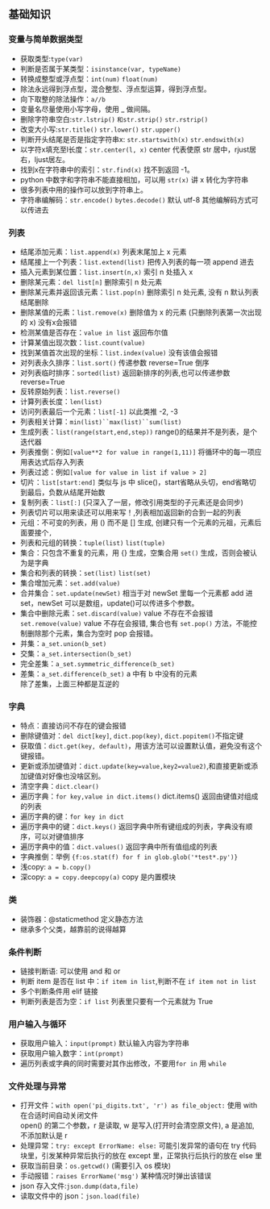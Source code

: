 ## 基础知识
### 变量与简单数据类型
- 获取类型:`type(var)`
- 判断是否属于某类型：`isinstance(var, typeName)`
- 转换成整型或浮点型：`int(num)` `float(num)`
- 除法永远得到浮点型，混合整型、浮点型运算，得到浮点型。
- 向下取整的除法操作：`a//b`
- 变量名尽量使用小写字母，使用 _ 做间隔。
- 删除字符串空白:`str.lstrip()` `和str.strip()` `str.rstrip()`
- 改变大小写:`str.title()` `str.lower()` `str.upper()`
- 判断开头结尾是否是指定字符串x: `str.startswith(x)` `str.endswith(x)`
- 以字符x填充至l长度：`str.center(l, x)` center 代表使原 str 居中，rjust居右，ljust居左。
- 找到x在字符串中的索引：`str.find(x)` 找不到返回 -1。
- python 中数字和字符串不能直接相加，可以用 `str(x)` 讲 x 转化为字符串
- 很多列表中用的操作可以放到字符串上。
- 字符串编解码：`str.encode()` `bytes.decode()` 默认 utf-8 其他编解码方式可以传进去
### 列表
- 结尾添加元素：`list.append(x)` 列表末尾加上 x 元素
- 结尾接上一个列表：`list.extend(list)` 把传入列表的每一项 append 进去
- 插入元素到某位置：`list.insert(n,x)` 索引 n 处插入 x
- 删除某元素：`del list[n]` 删除索引 n 处元素
- 删除某元素并返回该元素：`list.pop(n)` 删除索引 n 处元素, 没有 n 默认列表结尾删除
- 删除某值的元素：`list.remove(x)` 删除值为 x 的元素 (只删除列表第一次出现的 x) 没有x会报错
- 检测某值是否存在：`value in list` 返回布尔值
- 计算某值出现次数：`list.count(value)`
- 找到某值首次出现的坐标：`list.index(value)` 没有该值会报错
- 对列表永久排序：`list.sort()` 传递参数 reverse=True 倒序
- 对列表临时排序：`sorted(list)` 返回新排序的列表,也可以传递参数 reverse=True
- 反转原始列表：`list.reverse()`
- 计算列表长度：`len(list)`
- 访问列表最后一个元素：`list[-1]` 以此类推 -2, -3
- 列表相关计算：`min(list)``max(list)``sum(list)`
- 生成列表：`list(range(start,end,step))` range()的结果并不是列表，是个迭代器
- 列表推倒：例如`[value**2 for value in range(1,11)]` 将循环中的每一项应用表达式后存入列表
- 列表过滤：例如`[value for value in list if value > 2]`
- 切片：`list[start:end]` 类似与 js 中 slice()，start省略从头切，end省略切到最后，负数从结尾开始数
- 复制列表：`list[:]` (只深入了一层，修改引用类型的子元素还是会同步)
- 列表切片可以用来读还可以用来写！,列表相加返回新的合到一起的列表
- 元组：不可变的列表，用 () 而不是 [] 生成, 创建只有一个元素的元祖，元素后面要接个`,`
- 列表和元组的转换：`tuple(list)` `list(tuple)`
- 集合：只包含不重复的元素，用 {} 生成，空集合用 `set()` 生成，否则会被认为是字典
- 集合和列表的转换：`set(list)` `list(set)`
- 集合增加元素：`set.add(value)`
- 合并集合：`set.update(newSet)` 相当于对 newSet 里每一个元素都 add 进 set，newSet 可以是数组，update()可以传进多个参数。
- 集合中删除元素：`set.discard(value)` value 不存在不会报错 `set.remove(value)` value 不存在会报错, 集合也有 `set.pop()` 方法，不能控制删除那个元素，集合为空时 pop 会报错。
- 并集：`a_set.union(b_set)` 
- 交集：`a_set.intersection(b_set)`
- 完全差集：`a_set.symmetric_difference(b_set)`
- 差集：`a_set.difference(b_set)` a 中有 b 中没有的元素  
除了差集，上面三种都是互逆的

### 字典
- 特点：直接访问不存在的键会报错
- 删除键值对：`del dict[key]`, `dict.pop(key)`, `dict.popitem()`不指定键
- 获取值：`dict.get(key, default)`，用该方法可以设置默认值，避免没有这个键报错。
- 更新或添加键值对：`dict.update(key=value,key2=value2)`,和直接更新或添加键值对好像也没啥区别。
- 清空字典：`dict.clear()`
- 遍历字典：`for key,value in dict.items()` dict.items() 返回由键值对组成的列表
- 遍历字典的键：`for key in dict`
- 遍历字典中的键：`dict.keys()` 返回字典中所有键组成的列表，字典没有顺序，可以对键值排序
- 遍历字典中的值：`dict.values()` 返回字典中所有值组成的列表
- 字典推倒：举例 `{f:os.stat(f) for f in glob.glob('*test*.py')}`
- 浅copy: `a = b.copy()`
- 深copy: `a = copy.deepcopy(a)` copy 是内置模块

### 类
- 装饰器：@staticmethod 定义静态方法
- 继承多个父类，越靠前的说得越算

### 条件判断
- 链接判断语: 可以使用 and 和 or
- 判断 item 是否在 list 中：`if item in list`,判断不在 `if item not in list`
- 多个判断条件用 elif 链接
- 判断列表是否为空：`if list` 列表里只要有一个元素就为 True
### 用户输入与循环
- 获取用户输入：`input(prompt)` 默认输入内容为字符串
- 获取用户输入数字：`int(prompt)`
- 遍历列表或字典的同时需要对其作出修改，不要用`for in` 用 `while`
### 文件处理与异常
- 打开文件：`with open('pi_digits.txt', 'r') as file_object:` 使用 with 在合适时间自动关闭文件  
open() 的第二个参数，r 是读取, w 是写入(打开时会清空原文件), a 是追加, 不添加默认是 r
- 处理异常：`try: except ErrorName: else:` 可能引发异常的语句在 try 代码块里，引发某种异常后执行的放在 except 里，正常执行后执行的放在 else 里
- 获取当前目录：`os.getcwd()` (需要引入 os 模块)
- 手动报错：`raises ErrorName('msg')` 某种情况时弹出该错误
- json 存入文件:`json.dump(data,file)`
- 读取文件中的 json：`json.load(file)`

